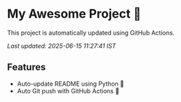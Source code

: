 # My Awesome Project 🚀

This project is automatically updated using GitHub Actions.

_Last updated: 2025-06-15 11:27:41 IST_

## Features
- Auto-update README using Python 🐍
- Auto Git push with GitHub Actions 🤖
